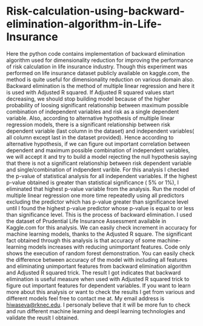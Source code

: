 # Risk-calculation-using-backward-elimination-algorithm-in-Life-Insurance
Here the python code contains implementation of backward elimination algorithm used for dimensionality reduction for improving the performance of risk calculation in life insurance industry. Though this experiment was performed on life insurance dataset publicly available on kaggle.com, the method is quite useful for dimensionality reduction on various domain also. Backward elimination is the method of multiple linear regression and here it is used with Adjusted R squared. If Adjusted R squared values start decreasing, we should stop building model because of the higher probability of loosing significant relationship between maximum possible combination of independent variables and risk as a single dependent variable. Also, according to alternative hypothesis of multiple linear regression models, there is a significant relationship between risk dependent variable (last column in the dataset) and independent variables( all column except last in the dataset provided). Hence according to alternative hypothesis, if we can figure out important correlation between dependent and maximum possible combination of independent variables, we will accept it and try to build a model rejecting the null hypothesis saying that there is not a significant relationship between risk dependent variable and single/combination of indpendent varible. For this analysis I checked the p-value of statistical analysis for all independent variables. If the highest p-value obtained is greater than statistical significance ( 5% or 1%), I eliminated that highest p-value variable from the analysis. Run the model of multiple linear regression one more time repeatedly using all predictors excluding the predictor which has p-value greater than significance level until I found the highest p-value predictor whose p-value is equal to or less than significance level. This is the process of backward elimination. I used the dataset of Prudential Life Insurance Assessment available in Kaggle.com for this analysis. We can easily check increment in accuracy for machine learning models, thanks to the Adjusted R square. The significant fact obtained through this analysis is that accuracy of some machine-learning models increases with reducing unimportant features. Code only shows the execution of random forest demonstration. You can easily check the difference between accuracy of the model with including all features and eliminating unimportant features from backward elimination algorithm and Adjusted R squared trick. The result I got indicates that backward elimination is useful measure when used with Adjusted R squared trick to figure out important features for dependent variables. If you want to learn more about this analysis or want to check the results I get from various and different models feel free to contact me at. My email address is hiwaseva@rknec.edu. I personaly believe that it will be more fun to check and run different machine learning and deepl learning technologies and validate the reuslt I obtained.
